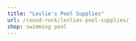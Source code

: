 ```yaml
---
title: "Leslie's Pool Supplies"
url: /round-rock/leslies-pool-supplies/
shop: swimming pool
---
```

